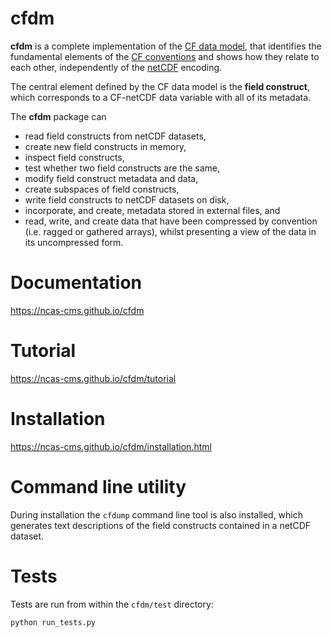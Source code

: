 cfdm
====

**cfdm** is a complete implementation of the [CF data
model](https://www.geosci-model-dev.net/10/4619/2017), that identifies
the fundamental elements of the [CF
conventions](http://cfconventions.org/) and shows how they relate to
each other, independently of the
[netCDF](https://www.unidata.ucar.edu/software/netcdf/) encoding.

The central element defined by the CF data model is the **field
construct**, which corresponds to a CF-netCDF data variable with all
of its metadata.

The **cfdm** package can

* read field constructs from netCDF datasets,
* create new field constructs in memory,
* inspect field constructs,
* test whether two field constructs are the same,
* modify field construct metadata and data,
* create subspaces of field constructs,
* write field constructs to netCDF datasets on disk,
* incorporate, and create, metadata stored in external files, and
* read, write, and create data that have been compressed by convention
  (i.e. ragged or gathered arrays), whilst presenting a view of the
  data in its uncompressed form.

Documentation
=============

https://ncas-cms.github.io/cfdm

Tutorial
========

https://ncas-cms.github.io/cfdm/tutorial

Installation
============

https://ncas-cms.github.io/cfdm/installation.html

Command line utility
====================

During installation the `cfdump` command line tool is also installed,
which generates text descriptions of the field constructs contained in
a netCDF dataset.

Tests
=====

Tests are run from within the ``cfdm/test`` directory:

    python run_tests.py
